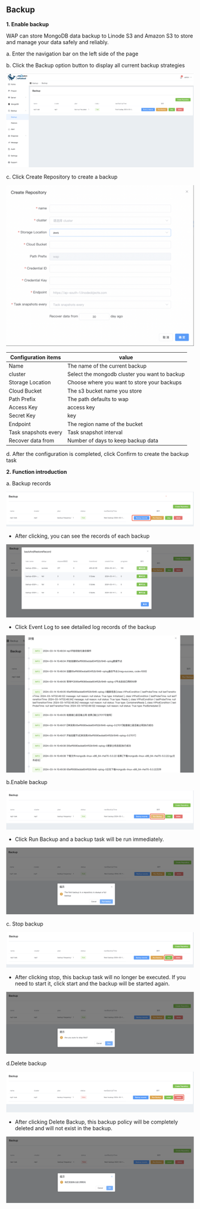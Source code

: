 ## Backup

**1. Enable backup**

WAP can store MongoDB data backup to Linode S3 and Amazon S3 to store and manage your data safely and reliably.

a. Enter the navigation bar on the left side of the page

b. Click the Backup option button to display all current backup strategies

![1](../../../../images/whalealPlatformImages/Backub.png)

c. Click Create Repository to create a backup

![1](../../../../images/whalealPlatformImages/Backub1.png)

| Configuration items  | value                                         |
| -------------------- | --------------------------------------------- |
| Name                 | The name of the current backup                |
| cluster              | Select the mongodb cluster you want to backup |
| Storage Location     | Choose where you want to store your backups   |
| Cloud Bucket         | The s3 bucket name you store                  |
| Path Prefix          | The path defaults to wap                      |
| Access Key           | access key                                    |
| Secret Key           | key                                           |
| Endpoint             | The region name of the bucket                 |
| Task snapshots every | Task snapshot interval                        |
| Recover data from    | Number of days to keep backup data            |

d. After the configuration is completed, click Confirm to create the backup task

**2. Function introduction**

a. Backup records

![1](../../../../images/whalealPlatformImages/Backub2.png)

* After clicking, you can see the records of each backup

![1](../../../../images/whalealPlatformImages/Backub3.png)

* Click Event Log to see detailed log records of the backup

![1](../../../../images/whalealPlatformImages/Backub4.png)



b.Enable backup

![1](../../../../images/whalealPlatformImages/Backub5.png)

* Click Run Backup and a backup task will be run immediately.

![1](../../../../images/whalealPlatformImages/Backub6.png)



c. Stop backup

![1](../../../../images/whalealPlatformImages/Backub7.png)

* After clicking stop, this backup task will no longer be executed. If you need to start it, click start and the backup will be started again.

![1](../../../../images/whalealPlatformImages/Backub8.png)



d.Delete backup

![1](../../../../images/whalealPlatformImages/Backub9.png)

* After clicking Delete Backup, this backup policy will be completely deleted and will not exist in the backup.

![1](../../../../images/whalealPlatformImages/Backub10.png)



